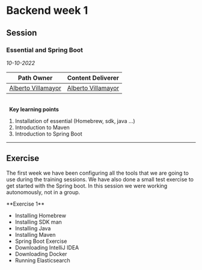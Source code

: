 # Backend week 1

## Session
### Essential and Spring Boot

*10-10-2022*

<!-- (Do not change the line below!!!) -->
| **Path Owner** | **Content Deliverer** | 
| --- | --- | 
| [Alberto Villamayor](https://github.com/avillamayordevega) | [Alberto Villamayor](https://github.com/avillamayordevega) | \ 

\
&nbsp; <!-- (Do not change this and above line PLEASE!!!) -->
**Key learning points** <!-- (Do not change this line!!!) -->
1. Installation of essential (Homebrew, sdk, java ...)
2. Introduction to Maven
3. Introduction to Spring Boot

****

## Exercise
The first week we have been configuring all the tools that we are going to use during the training sessions.
We have also done a small test exercise to get started with the Spring boot. In this session we were working autonomously, not in a group.
<!-- Comment wheter if it is autonomous or group work -->
<Statement>
**Exercise 1**
 
- Installing Homebrew
- Installing SDK man
- Installing Java
- Installing Maven
- Spring Boot Exercise
- Downloading IntelliJ IDEA
- Downloading Docker
- Running Elasticsearch



